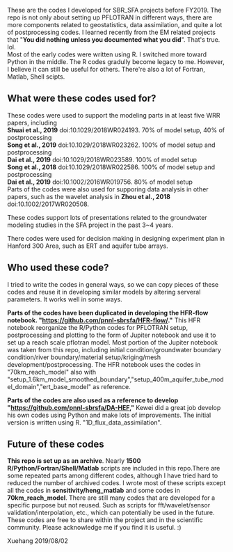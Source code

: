 These are the codes I developed for SBR_SFA projects before FY2019. The repo is not only about setting up PFLOTRAN in different ways, there are more components related to geostatistics, data assimilation, and quite a lot of postprocessing codes. I learned recently from the EM related projects that "**You did nothing unless you documented what you did**". That's true. lol.  
Most of the early codes were written using R. I switched more toward Python in the middle. The R codes gradully become legacy to me. However, I believe it can still be useful for others. There're also a lot of Fortran, Matlab, Shell scipts. 


## What were these codes used for? 
These codes were used to support the modeling parts in at least five WRR papers, including    
**Shuai et al., 2019** doi:10.1029/2018WR024193. 70% of model setup, 40% of postprocessing  
**Song et al., 2019** doi:10.1029/2018WR023262. 100% of model setup and postprocessing  
**Dai et al., 2019** doi:10.1029/2018WR023589. 100% of model setup  
**Song et al., 2018** doi:10.1029/2018WR022586. 100% of model setup and postprocessing  
**Dai et al., 2019** doi:10.1002/2016WR019756. 80% of model setup  
Parts of the codes were also used for supporing data analysis in other papers, such as the wavelet analysis in **Zhou et al., 2018** doi:10.1002/2017WR020508.   

These codes support lots of presentations related to the groundwater modeling studies in the SFA project in the past 3~4 years.

There codes were used for decision making in designing experiment plan in Hanford 300 Area, such as ERT and aquifer tube arrays. 

## Who used these code?
I tried to write the codes in general ways, so we can copy pieces of these codes and reuse it in developing similar models by altering serveral parameters. It works well in some ways.

**Parts of the codes have been duplicated in developing the HFR-flow notebook. "https://github.com/pnnl-sbrsfa/HFR-flow/."** This HFR notebook reorganize the R/Python codes for PFLOTRAN setup, postprocessing and plotting to the form of Jupiter notebook and use it to set up a reach scale pflotran model. Most portion of the Jupiter notebook was taken from this repo, including initial condition/groundwater boundary condition/river boundary/material setup/kriging/mesh development/postprocessing. The HFR notebook uses the codes in "70km_reach_model" also with "setup_1.6km_model_smoothed_boundary","setup_400m_aquifer_tube_model_domain","ert_base_model" as reference.

**Parts of the codes are also used as a reference to develop "https://github.com/pnnl-sbrsfa/DA-HEF,"** Kewei did a great job develop his own codes using Python and make lots of improvements. The initial version is written using R. "1D_flux_data_assimilation".

## Future of these codes
**This repo is set up as an archive**. Nearly **1500 R/Python/Fortran/Shell/Matlab** scripts are included in this repo.There are some repeated parts among different codes, although I have tried hard to reduced the number of archived codes. I wrote most of these scripts except all the codes in **sensitivity/heng_matlab** and some codes in **70km_reach_model**. There are still many codes that are developed for a specific purpose but not reused. Such as scripts for fft/wavelet/sensor validation/interpolation, etc., which can potentially be used in the future. These codes are free to share within the project and in the scientific community. Please acknowledge me if you find it is useful. :)

Xuehang
2019/08/02

